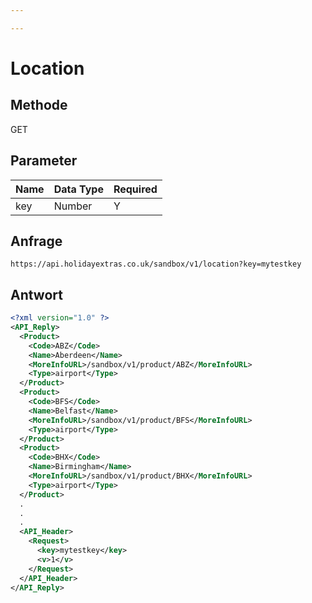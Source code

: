```yaml
---

---
```


# Location


## Methode

GET






## Parameter

 | Name | Data Type | Required |
 | ---- | --------- | -------- |
 | key  | Number    | Y        |




## Anfrage

```
https://api.holidayextras.co.uk/sandbox/v1/location?key=mytestkey
```







## Antwort


```xml
<?xml version="1.0" ?>
<API_Reply>
  <Product>
    <Code>ABZ</Code>
    <Name>Aberdeen</Name>
    <MoreInfoURL>/sandbox/v1/product/ABZ</MoreInfoURL>
    <Type>airport</Type>
  </Product>
  <Product>
    <Code>BFS</Code>
    <Name>Belfast</Name>
    <MoreInfoURL>/sandbox/v1/product/BFS</MoreInfoURL>
    <Type>airport</Type>
  </Product>
  <Product>
    <Code>BHX</Code>
    <Name>Birmingham</Name>
    <MoreInfoURL>/sandbox/v1/product/BHX</MoreInfoURL>
    <Type>airport</Type>
  </Product>
  .
  .
  .
  <API_Header>
    <Request>
      <key>mytestkey</key>
      <v>1</v>
    </Request>
  </API_Header>
</API_Reply>
```



